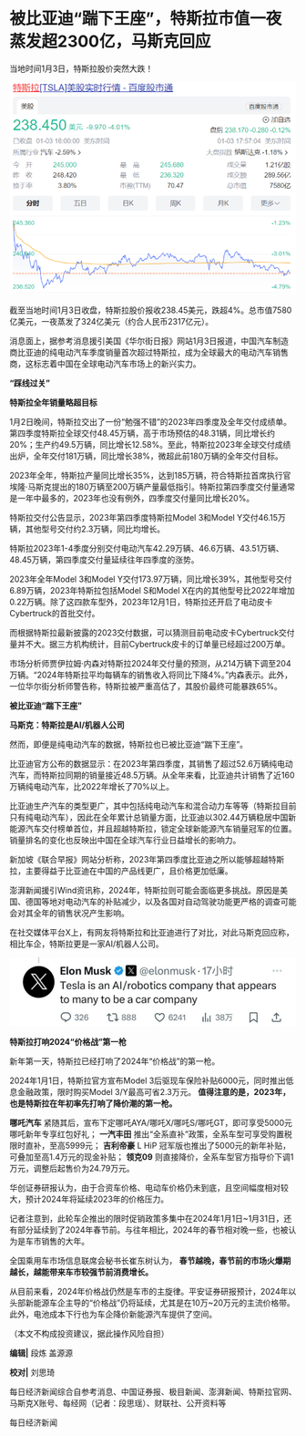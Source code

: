 # 被比亚迪“踹下王座”，特斯拉市值一夜蒸发超2300亿，马斯克回应

当地时间1月3日，特斯拉股价突然大跌！

![1b0ac9941dbbf06b6896163c7fa47ebf.jpg](https://raw.githubusercontent.com/qqhsx/qqnews_image/main/2024/01/04/被比亚迪“踹下王座”，特斯拉市值一夜蒸发超2300亿，马斯克回应/1b0ac9941dbbf06b6896163c7fa47ebf.jpg)

截至当地时间1月3日收盘，特斯拉股价报收238.45美元，跌超4%。总市值7580亿美元，一夜蒸发了324亿美元（约合人民币2317亿元）。

消息面上，据参考消息援引美国《华尔街日报》网站1月3日报道，中国汽车制造商比亚迪的纯电动汽车季度销量首次超过特斯拉，成为全球最大的电动汽车销售商，这标志着中国在全球电动汽车市场上的新兴实力。

**“踩线过关”**

**特斯拉全年销量略超目标**

1月2日晚间，特斯拉交出了一份“勉强不错”的2023年四季度及全年交付成绩单。第四季度特斯拉全球交付48.45万辆，高于市场预估的48.31辆，同比增长约20%；生产约49.5万辆，同比增长12.58%。至此，特斯拉2023年全球交付成绩出炉，全年交付181万辆，同比增长38%，微超此前180万辆的全年交付目标。

2023年全年，特斯拉产量同比增长35%，达到185万辆，符合特斯拉首席执行官埃隆·马斯克提出的180万辆至200万辆产量最低指引。特斯拉第四季度交付量通常是一年中最多的，2023年也没有例外，四季度交付量同比增长20%。

特斯拉交付公告显示，2023年第四季度特斯拉Model 3和Model Y交付46.15万辆，其他型号交付约2.3万辆，同比均增长。

特斯拉2023年1-4季度分别交付电动汽车42.29万辆、46.6万辆、43.51万辆、48.45万辆，第四季度交付量延续往年四季度的涨势。

2023年全年Model 3和Model Y交付173.97万辆，同比增长39%，其他型号交付6.89万辆，2023年特斯拉包括Model S和Model
X在内的其他型号比2022年增加0.22万辆。除了这四款车型外，2023年12月1日，特斯拉还开启了电动皮卡Cybertruck的首批交付。

而根据特斯拉最新披露的2023交付数据，可以猜测目前电动皮卡Cybertruck交付量并不大。据三方机构统计，目前Cybertruck皮卡的订单量已经超过200万单。

市场分析师贾伊拉姆·内森对特斯拉2024年交付量的预测，从214万辆下调至204万辆。“2024年特斯拉平均每辆车的销售收入将同比下降4%。”内森表示。此外，一位华尔街分析师警告称，特斯拉被严重高估了，其股价最终可能暴跌65%。

**被比亚迪“踹下王座”**

**马斯克：特斯拉是AI/机器人公司**

然而，即便是纯电动汽车的数据，特斯拉也已被比亚迪“踹下王座”。

比亚迪官方公布的数据显示：在2023年第四季度，其销售了超过52.6万辆纯电动汽车，而特斯拉同期的销量接近48.5万辆。从全年来看，比亚迪共计销售了近160万辆纯电动汽车，比2022年增长了70%以上。

比亚迪生产汽车的类型更广，其中包括纯电动汽车和混合动力车等等（特斯拉目前只有纯电动汽车），因此在全年累计总销量方面，比亚迪以302.44万辆稳居中国新能源汽车交付榜单首位，并且超越特斯拉，锁定全球新能源汽车销量冠军的位置。销量排名的变化也反映出中国在全球汽车行业日益增长的影响力。

新加坡《联合早报》网站分析称，2023年第四季度比亚迪之所以能够超越特斯拉，主要得益于比亚迪在中国的产品线更广，且价格更加低廉。

澎湃新闻援引Wind资讯称，2024年，特斯拉则可能会面临更多挑战。原因是美国、德国等地对电动汽车的补贴减少，以及各国对自动驾驶功能更严格的调查可能会对其全年的销售状况产生影响。

在社交媒体平台X上，有网友将特斯拉和比亚迪进行了对比，对此马斯克回应称，相比车企，特斯拉更是一家AI/机器人公司。

![bdbf97ffdc040fb7affe301191b730e4.jpg](https://raw.githubusercontent.com/qqhsx/qqnews_image/main/2024/01/04/被比亚迪“踹下王座”，特斯拉市值一夜蒸发超2300亿，马斯克回应/bdbf97ffdc040fb7affe301191b730e4.jpg)

**特斯拉打响2024“价格战”第一枪**

新年第一天，特斯拉已经打响了2024年“价格战”的第一枪。

2024年1月1日，特斯拉官方宣布Model 3后驱现车保险补贴6000元，同时推出低息金融政策，限时购买Model 3/Y最高可省2.3万元。
**值得注意的是，2023年，也是特斯拉在年初率先打响了降价潮的第一枪。**

**哪吒汽车** 紧随其后，宣布下定哪吒AYA/哪吒X/哪吒S/哪吒GT，即可享受5000元哪吒新年专享红包好礼； **一汽丰田**
推出“全系直补”政策，全系车型可享受购置税限时直补，至高5999元； **吉利帝豪** L HiP
冠军版也推出了5000元的新年补贴，可叠加至高1.4万元的现金补贴； **领克09**
则直接降价，全系车型官方指导价下调1万元，调整后起售价为24.79万元。

华创证券研报认为，由于合资车价格、电动车价格仍未到底，且空间幅度相对较大，预计2024年将延续2023年的价格压力。

记者注意到，此轮车企推出的限时促销政策多集中在2024年1月1日~1月31日，还有部分延续到了2024年春节前。与往年相比，2024年的春节相对晚一些，也被认为是车市销售的大年。

全国乘用车市场信息联席会秘书长崔东树认为， **春节越晚，春节前的市场火爆期越长，越能带来车市较强节前消费增长。**

从目前来看，2024年价格战仍然是车市的主旋律。平安证券研报预计，2024年以头部新能源车企主导的“价格战”仍将延续，尤其是在10万~20万元的主流价格带。此外，电池成本下行也为车企降价新能源汽车提供了空间。

（本文不构成投资建议，据此操作风险自担）

**编辑|** 段炼 盖源源

**校对|** 刘思琦

每日经济新闻综合自参考消息、中国证券报、极目新闻、澎湃新闻、特斯拉官网、马斯克X账号、每经网（记者：段思瑶）、财联社、公开资料等

每日经济新闻

